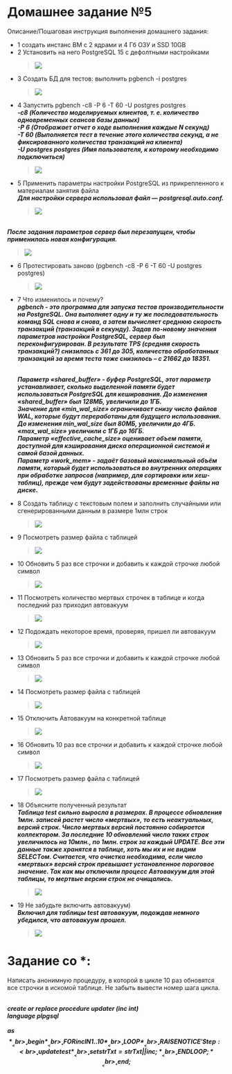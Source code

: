 # Домашнее задание №5

Описание/Пошаговая инструкция выполнения домашнего задания:

* 1 cоздать инстанс ВМ с 2 ядрами и 4 Гб ОЗУ и SSD 10GB
* 2 Установить на него PostgreSQL 15 с дефолтными настройками
  > <img src="pic/2.JPG" align="center" />
* 3 Создать БД для тестов: выполнить pgbench -i postgres
  > <img src="pic/3.JPG" align="center" />
* 4 Запустить pgbench -c8 -P 6 -T 60 -U postgres postgres
<br>__*-c8 (Количество моделируемых клиентов, т. е. количество одновременных сеансов базы данных)*__
<br>__*-P 6 (Отображает отчет о ходе выполнения каждые N секунд)*__
<br>__*-T 60 (Выполняется тест в течение этого количества секунд, а не фиксированного количества транзакций на клиента)*__
<br>__*-U postgres postgres (Имя пользователя, к которому необходимо подключиться)*__
  > <img src="pic/4.JPG" align="center" />
* 5 Применить параметры настройки PostgreSQL из прикрепленного к материалам занятия файла
<br>__*Для настройки сервера использовал файл — postgresql.auto.conf.*__
  > <img src="pic/5_2.jpg" align="center" />
<br>__*После задания параметров сервер был перезапущен, чтобы применилась новая конфигурация.*__  
  > <img src="pic/5_1.JPG" align="center" />
* 6 Протестировать заново (pgbench -c8 -P 6 -T 60 -U postgres postgres)
  > <img src="pic/6.JPG" align="center" />
* 7 Что изменилось и почему?
  <br>__*pgbench - это программа для запуска тестов производительности на PostgreSQL. Она выполняет одну и ту же последовательность команд SQL снова и снова, а затем вычисляет среднюю скорость транзакций (транзакций в секунду). 
Задав по-новому значения параметров настройки PostgreSQL, сервер был переконфигурирован. В результате TPS (средняя скорость транзакций?) снизилась с  361 до 305, количество обработанных транзакций за время теста тоже снизилось – с 21662 до 18351.*__ 

  <br>__*Параметр «shared_buffer» - буфер PostgreSQL, этот параметр устанавливает, сколько выделенной памяти будет использоваться PostgreSQL для кеширования. До изменения «shared_buffer» был 128МБ, увеличили до 1ГБ.*__ 
  <br>__*Значение для «min_wal_size» ограничивает снизу число файлов WAL, которые будут переработаны для будущего использования. До изменения min_wal_size был 80МБ, увеличили до 4ГБ. «max_wal_size» увеличили с 1ГБ до 16ГБ.*__ 
  <br>__*Параметр «effective_cache_size» оценивает объем памяти, доступной для кэширования диска операционной системой и самой базой данных.*__ 
  <br>__*Параметр «work_mem» - задаёт базовый максимальный объём памяти, который будет использоваться во внутренних операциях при обработке запросов (например, для сортировки или хеш-таблиц), прежде чем будут задействованы временные файлы на диске.*__ 
* 8 Создать таблицу с текстовым полем и заполнить случайными или сгенерированными данным в размере 1млн строк
  > <img src="pic/8.JPG" align="center" />
* 9 Посмотреть размер файла с таблицей
  > <img src="pic/9.JPG" align="center" />
* 10 Обновить 5 раз все строчки и добавить к каждой строчке любой символ
  > <img src="pic/10.JPG" align="center" />
* 11 Посмотреть количество мертвых строчек в таблице и когда последний раз приходил автовакуум 
  > <img src="pic/11.JPG" align="center" />
* 12 Подождать некоторое время, проверяя, пришел ли автовакуум
  > <img src="pic/12.JPG" align="center" />
* 13 Обновить 5 раз все строчки и добавить к каждой строчке любой символ
  > <img src="pic/13.JPG" align="center" />
* 14 Посмотреть размер файла с таблицей
  > <img src="pic/14.JPG" align="center" />
* 15 Отключить Автовакуум на конкретной таблице
  > <img src="pic/15.JPG" align="center" />
* 16 Обновить 10 раз все строчки и добавить к каждой строчке любой символ
  > <img src="pic/16.JPG" align="center" />
* 17 Посмотреть размер файла с таблицей
  > <img src="pic/17.JPG" align="center" />
* 18 Объясните полученный результат
  <br>__*Таблица test сильно выросла в размерах. В процессе обновления 1млн. записей растет число «мертвых», то есть неактуальных, версий строк. Число мертвых версий постоянно собирается коллектором.   За последние 10 обновлений число таких строк увеличилось на 10млн., по 1млн. строк за каждый UPDATE. Все эти данные также хранятся в таблице, хоть мы их и не видим SELECTом.  Считается, что очистка необходима, если число «мертвых» версий строк превышает установленное пороговое значение. Так как мы отключили процесс Автовакуум для этой таблицы, то  мертвые версии строк не очищались.*__
  > <img src="pic/18.JPG" align="center" />
* 19 Не забудьте включить автовакуум)
  <br>__*Включил для таблицы test автовакуум, подождав немного убедился, что автовакуум прошел.*__
  > <img src="pic/19_3.JPG" align="center" />

# Задание со *:
Написать анонимную процедуру, в которой в цикле 10 раз обновятся все строчки в искомой таблице. Не забыть вывести номер шага цикла.

<br>__*create or replace procedure updater (inc int)*__
<br>__*language plpgsql*__   
<br>__*as $$*__
<br>__*begin*__
    <br>__*FOR inc IN 1..10*__
    <br>__*LOOP*__
        <br>__*RAISE NOTICE 'Step: %', inc;*__
        <br>__*update test*__
		<br>__*set strTxt = strTxt||inc;*__
    <br>__*END LOOP;*__
<br>__*end;$$*__

